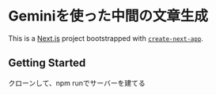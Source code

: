 #   Geminiを使った中間の文章生成
This is a [Next.js](https://nextjs.org) project bootstrapped with [`create-next-app`](https://nextjs.org/docs/app/api-reference/cli/create-next-app).

## Getting Started
クローンして、npm runでサーバーを建てる
